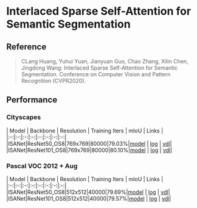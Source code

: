 # Interlaced Sparse Self-Attention for Semantic Segmentation

## Reference

> CLang Huang, Yuhui Yuan, Jianyuan Guo, Chao Zhang, Xilin Chen, Jingdong Wang: Interlaced Sparse Self-Attention for Semantic Segmentation.  Conference on Computer Vision and Pattern Recognition (CVPR2020).

## Performance

### Cityscapes

| Model | Backbone | Resolution | Training Iters | mIoU | Links |
|:-:|:-:|:-:|:-:|:-:|:-:|:-:|:-:|
|ISANet|ResNet50_OS8|769x769|80000|79.03%|[model](https://paddleseg.bj.bcebos.com/dygraph/cityscapes/isanet_resnet50_os8_cityscapes_769x769_80k/model.pdparams) \| [log](https://paddleseg.bj.bcebos.com/dygraph/cityscapes/isanet_resnet50_os8_cityscapes_769x769_80k/train.log) \| [vdl](https://paddlepaddle.org.cn/paddle/visualdl/service/app?id=ab7cc0627fdbf1e210557c33d94d2e8c)|
|ISANet|ResNet101_OS8|769x769|80000|80.10%|[model](https://paddleseg.bj.bcebos.com/dygraph/cityscapes/isanet_resnet101_os8_cityscapes_769x769_80k/model.pdparams) \| [log](https://paddleseg.bj.bcebos.com/dygraph/cityscapes/isanet_resnet101_os8_cityscapes_769x769_80k/train.log) \| [vdl](https://paddlepaddle.org.cn/paddle/visualdl/service/app?id=76366b80293c3ac2374d981b4573eb52)|

### Pascal VOC 2012 + Aug

| Model | Backbone | Resolution | Training Iters | mIoU | Links |
|:-:|:-:|:-:|:-:|:-:|:-:|:-:|:-:|
|ISANet|ResNet50_OS8|512x512|40000|79.69%|[model](https://paddleseg.bj.bcebos.com/dygraph/pascal_voc12/isanet_resnet50_os8_voc12aug_512x512_40k/model.pdparams) \| [log](https://paddleseg.bj.bcebos.com/dygraph/pascal_voc12/isanet_resnet50_os8_voc12aug_512x512_40k/train.log) \| [vdl](https://paddlepaddle.org.cn/paddle/visualdl/service/app?id=84af8df983e48f1a0c89154a26f55032)|
|ISANet|ResNet101_OS8|512x512|40000|79.57%|[model](https://paddleseg.bj.bcebos.com/dygraph/pascal_voc12/emanet_resnet101_os8_voc12aug_512x512_40k/model.pdparams) \| [log](https://paddleseg.bj.bcebos.com/dygraph/pascal_voc12/emanet_resnet101_os8_voc12aug_512x512_40k/train.log) \| [vdl](https://paddlepaddle.org.cn/paddle/visualdl/service/app?id=6874531f0adbfc72f22fb816bb231a46)|
